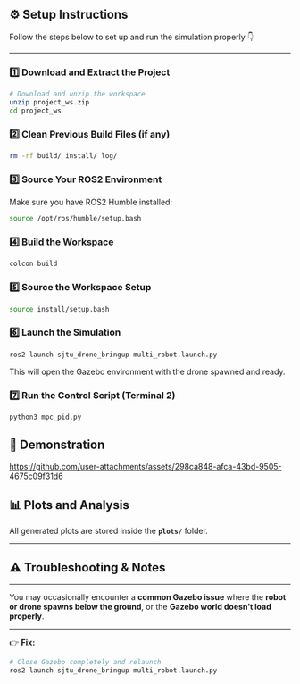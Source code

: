 ## ⚙️ Setup Instructions

Follow the steps below to set up and run the simulation properly 👇  

---

### 1️⃣ Download and Extract the Project
```bash
# Download and unzip the workspace
unzip project_ws.zip
cd project_ws


```

### 2️⃣ Clean Previous Build Files (if any)
```bash
rm -rf build/ install/ log/

```

### 3️⃣ Source Your ROS2 Environment
Make sure you have ROS2 Humble installed:
```bash
source /opt/ros/humble/setup.bash

```

### 4️⃣ Build the Workspace
```bash
colcon build
```

### 5️⃣ Source the Workspace Setup
```bash
source install/setup.bash
```

### 6️⃣ Launch the Simulation
```bash
ros2 launch sjtu_drone_bringup multi_robot.launch.py
```
This will open the Gazebo environment with the drone spawned and ready.


### 7️⃣ Run the Control Script (Terminal 2)
```bash
python3 mpc_pid.py
```

## 🎥 Demonstration 
https://github.com/user-attachments/assets/298ca848-afca-43bd-9505-4675c09f31d6

## 📊 Plots and Analysis

All generated plots are stored inside the **`plots/`** folder.  

---

## ⚠️ Troubleshooting & Notes
---

You may occasionally encounter a **common Gazebo issue** where the **robot or drone spawns below the ground**, or the **Gazebo world doesn’t load properly**.  

---
👉 **Fix:**
```bash
# Close Gazebo completely and relaunch
ros2 launch sjtu_drone_bringup multi_robot.launch.py










